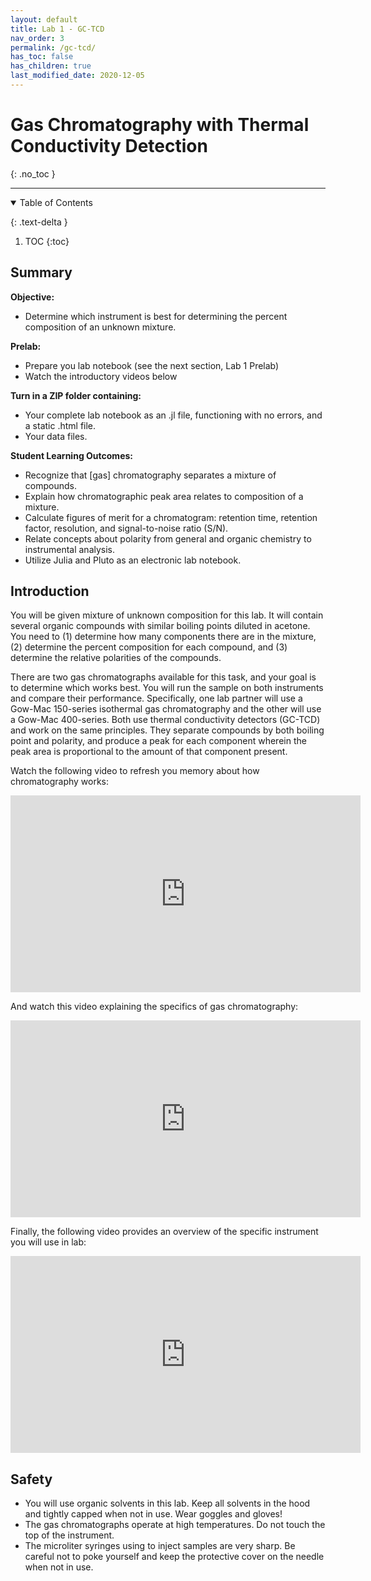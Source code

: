 ```yaml
---
layout: default
title: Lab 1 - GC-TCD
nav_order: 3
permalink: /gc-tcd/
has_toc: false
has_children: true
last_modified_date: 2020-12-05
---
```


# Gas Chromatography with Thermal Conductivity Detection
{: .no_toc  }

----

<details open markdown="block">
  <summary>
  Table of Contents
  </summary>

  {: .text-delta }
1. TOC
{:toc}
</details>

## Summary

**Objective:** 
- Determine which instrument is best for determining the percent composition of an unknown mixture.

**Prelab:**

- Prepare you lab notebook (see the next section, Lab 1 Prelab)
- Watch the introductory videos below

**Turn in a ZIP folder containing:**
- Your complete lab notebook as an .jl file, functioning with no errors, and a static .html file.
- Your data files.

**Student Learning Outcomes:**
- Recognize that [gas] chromatography separates a mixture of compounds.
- Explain how chromatographic peak area relates to composition of a mixture.
- Calculate figures of merit for a chromatogram: retention time, retention factor, resolution, and signal-to-noise ratio (S/N).
- Relate concepts about polarity from general and organic chemistry to instrumental analysis.
- Utilize Julia and Pluto as an electronic lab notebook.

## Introduction

You will be given mixture of unknown composition for this lab. It will contain several organic compounds with similar boiling points diluted in acetone. You need to (1) determine how many components there are in the mixture, (2) determine the percent composition for each compound, and (3) determine the relative polarities of the compounds.

There are two gas chromatographs available for this task, and your goal is to determine which works best. You will run the sample on both instruments and compare their performance. Specifically, one lab partner will use a Gow-Mac 150-series isothermal gas chromatography and the other will use a Gow-Mac 400-series. Both use thermal conductivity detectors (GC-TCD) and work on the same principles. They separate compounds by both boiling point and polarity, and produce a peak for each component wherein the peak area is proportional to the amount of that component present.

Watch the following video to refresh you memory about how chromatography works:

<iframe width="560" height="315" src="https://www.youtube.com/embed/SnbXQTTHGs4" frameborder="0" allow="accelerometer; autoplay; clipboard-write; encrypted-media; gyroscope; picture-in-picture" allowfullscreen></iframe>

And watch this video explaining the specifics of gas chromatography:

<iframe width="560" height="315" src="https://www.youtube.com/embed/4Xaa9WdXVTM" frameborder="0" allow="accelerometer; autoplay; clipboard-write; encrypted-media; gyroscope; picture-in-picture" allowfullscreen></iframe>

Finally, the following video provides an overview of the specific instrument you will use in lab:

<iframe width="560" height="315" src="https://www.youtube.com/embed/0fxH9WRKigw" frameborder="0" allow="accelerometer; autoplay; clipboard-write; encrypted-media; gyroscope; picture-in-picture" allowfullscreen></iframe>

## Safety

- You will use organic solvents in this lab.  Keep all solvents in the hood and tightly capped when not in use.  Wear goggles and gloves!
- The gas chromatographs operate at high temperatures.  Do not touch the top of the instrument.
- The microliter syringes using to inject samples are very sharp.  Be careful not to poke yourself and keep the protective cover on the needle when not in use.
